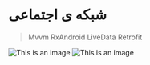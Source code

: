 # شبکه ی اجتماعی

> Mvvm
> RxAndroid
> LiveData
> Retrofit

![This is an image](https://s21.picofile.com/file/8444239792/social1.png)
![This is an image](https://s21.picofile.com/file/8444239768/social2.png)
